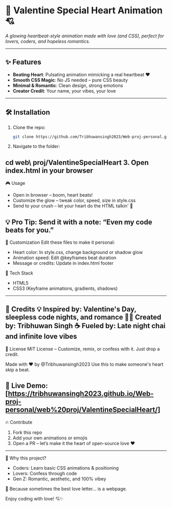 # 💖 Valentine Special Heart Animation 💘  

*A glowing heartbeat-style animation made with love (and CSS), perfect for lovers, coders, and hopeless romantics.*  

---

## ✨ Features  
- **Beating Heart**: Pulsating animation mimicking a real heartbeat ❤️  
- **Smooth CSS Magic**: No JS needed – pure CSS beauty  
- **Minimal & Romantic**: Clean design, strong emotions  
- **Creator Credit**: Your name, your vibes, your love  

---

## 🛠️ Installation  

1. Clone the repo:  
   ```bash  
   git clone https://github.com/Tribhuwansingh2023/Web-proj-personal.git
2. Navigate to the folder:

  cd web\ proj/ValentineSpecialHeart
3. Open index.html in your browser
---
🎮 Usage
- Open in browser – boom, heart beats!
- Customize the glow – tweak color, speed, size in style.css
- Send to your crush – let your heart do the HTML talkin' 💌

💡 Pro Tip: Send it with a note: “Even my code beats for you.”
---
🔧 Customization
Edit these files to make it personal:
- Heart color: In style.css, change background or shadow glow
- Animation speed: Edit @keyframes beat duration
- Message or credits: Update in index.html footer

🌈 Tech Stack
- HTML5
- CSS3 (Keyframe animations, gradients, shadows)
---
🤝 Credits
💡 Inspired by: Valentine's Day, sleepless code nights, and romance 👨‍💻 Created by: Tribhuwan Singh ☕ Fueled by: Late night chai and infinite love vibes
---
📄 License
MIT License – Customize, remix, or confess with it. Just drop a credit.

Made with ❤️ by @Tribhuwansingh2023 Use this to make someone's heart skip a beat.

🔗 Live Demo: [https://tribhuwansingh2023.github.io/Web-proj-personal/web%20proj/ValentineSpecialHeart/]
---
🔥 Contribute
1. Fork this repo
2. Add your own animations or emojis
3. Open a PR – let’s make it the heart of open-source love ❤️
---
💬 Why this project?
- Coders: Learn basic CSS animations & positioning
- Lovers: Confess through code
- Gen Z: Romantic, aesthetic, and 100% vibey

🦄 Because sometimes the best love letter... is a webpage.

Enjoy coding with love! 💘✨
